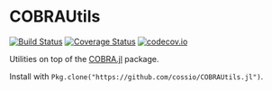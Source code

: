 # COBRAUtils

[![Build Status](https://travis-ci.org/cossio/COBRAUtils.jl.svg?branch=master)](https://travis-ci.org/cossio/COBRAUtils.jl)
[![Coverage Status](https://coveralls.io/repos/cossio/COBRAUtils.jl/badge.svg?branch=master&service=github)](https://coveralls.io/github/cossio/COBRAUtils.jl?branch=master)
[![codecov.io](http://codecov.io/github/cossio/COBRAUtils.jl/coverage.svg?branch=master)](http://codecov.io/github/cossio/COBRAUtils.jl?branch=master)

Utilities on top of the [COBRA.jl](https://github.com/opencobra/COBRA.jl) package.

Install with `Pkg.clone("https://github.com/cossio/COBRAUtils.jl")`.